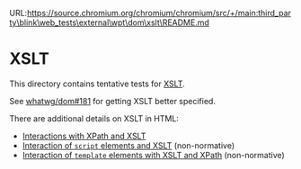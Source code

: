 URL:https://source.chromium.org/chromium/chromium/src/+/main:third_party\blink\web_tests\external\wpt\dom\xslt\README.md
# XSLT

This directory contains tentative tests for [XSLT](https://dom.spec.whatwg.org/#xslt).

See [whatwg/dom#181](https://github.com/whatwg/dom/issues/181) for getting XSLT
better specified.

There are additional details on XSLT in HTML:
- [Interactions with XPath and XSLT](https://html.spec.whatwg.org/multipage/infrastructure.html#interactions-with-xpath-and-xslt)
- [Interaction of `script` elements and XSLT](https://html.spec.whatwg.org/multipage/scripting.html#scriptTagXSLT) (non-normative)
- [Interaction of `template` elements with XSLT and XPath](https://html.spec.whatwg.org/multipage/scripting.html#template-XSLT-XPath) (non-normative)
